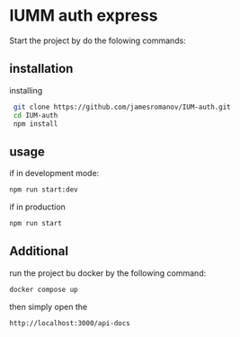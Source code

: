# IUMM auth express 

Start the project by do the folowing commands:

## installation

installing

```bash
 git clone https://github.com/jamesromanov/IUM-auth.git
 cd IUM-auth
 npm install
```

## usage
if in development mode:
```bash
npm run start:dev
```
if in production
```bash
npm run start
```

## Additional
run the project bu docker by the following command:
```bash
docker compose up
```
then simply open the 
```bash
http://localhost:3000/api-docs
```


